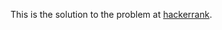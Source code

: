 This is the solution to the problem at [hackerrank](https://www.hackerrank.com/challenges/contacts/problem).
